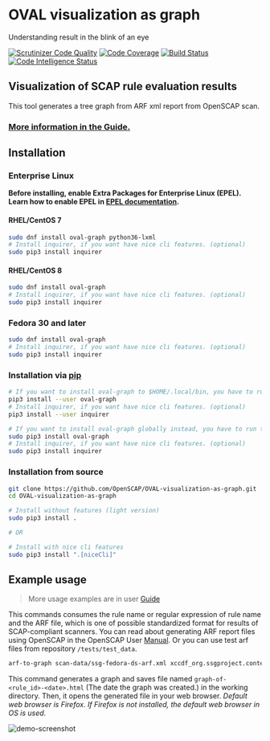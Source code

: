 # OVAL visualization as graph

Understanding result in the blink of an eye

[![Scrutinizer Code Quality](https://scrutinizer-ci.com/g/OpenSCAP/OVAL-visualization-as-graph/badges/quality-score.png?b=master)](https://scrutinizer-ci.com/g/OpenSCAP/OVAL-visualization-as-graph/?branch=master) [![Code Coverage](https://scrutinizer-ci.com/g/OpenSCAP/OVAL-visualization-as-graph/badges/coverage.png?b=master)](https://scrutinizer-ci.com/g/OpenSCAP/OVAL-visualization-as-graph/?branch=master) [![Build Status](https://scrutinizer-ci.com/g/OpenSCAP/OVAL-visualization-as-graph/badges/build.png?b=master)](https://scrutinizer-ci.com/g/OpenSCAP/OVAL-visualization-as-graph/build-status/master) [![Code Intelligence Status](https://scrutinizer-ci.com/g/OpenSCAP/OVAL-visualization-as-graph/badges/code-intelligence.svg?b=master)](https://scrutinizer-ci.com/code-intelligence)

## Visualization of SCAP rule evaluation results

This tool generates a tree graph from ARF xml report from OpenSCAP scan.

### [More information in the Guide.](docs/GUIDE.md)

## Installation

### Enterprise Linux

**Before installing, enable Extra Packages for Enterprise Linux (EPEL). Learn how to enable EPEL in [EPEL documentation](https://fedoraproject.org/wiki/EPEL).**

#### RHEL/CentOS 7

```bash
sudo dnf install oval-graph python36-lxml
# Install inquirer, if you want have nice cli features. (optional)
sudo pip3 install inquirer
```

#### RHEL/CentOS 8

```bash
sudo dnf install oval-graph
# Install inquirer, if you want have nice cli features. (optional)
sudo pip3 install inquirer
```

### Fedora 30 and later

```bash
sudo dnf install oval-graph
# Install inquirer, if you want have nice cli features. (optional)
sudo pip3 install inquirer
```

### Installation via [pip](https://pypi.org/project/oval-graph/)

```bash
# If you want to install oval-graph to $HOME/.local/bin, you have to run the below command:
pip3 install --user oval-graph
# Install inquirer, if you want have nice cli features. (optional)
pip3 install --user inquirer

# If you want to install oval-graph globally instead, you have to run the below commands as admin, e.g. on Linux:
sudo pip3 install oval-graph
# Install inquirer, if you want have nice cli features. (optional)
sudo pip3 install inquirer

```

### Installation from source

```bash
git clone https://github.com/OpenSCAP/OVAL-visualization-as-graph.git
cd OVAL-visualization-as-graph

# Install without features (light version)
sudo pip3 install .

# OR

# Install with nice cli features
sudo pip3 install ".[niceCli]"
```

## Example usage

> More usage examples are in user [Guide](./docs/GUIDE.md)

This commands consumes the rule name or regular expression of rule name and the ARF file, which is one of possible standardized format for results of SCAP-compliant scanners. You can read about generating ARF report files using OpenSCAP in the OpenSCAP User [Manual](https://github.com/OpenSCAP/openscap/blob/maint-1.3/docs/manual/manual.adoc). Or you can use test arf files from repository `/tests/test_data`.  

```bash
arf-to-graph scan-data/ssg-fedora-ds-arf.xml xccdf_org.ssgproject.content_rule_audit_rules_unsuccessful_file_modification_creat
```

This command generates a graph and saves file named  `graph-of-<rule_id>-<date>.html` (The date the graph was created.) in the working directory. Then, it opens the generated file in your web browser. _Default web browser is Firefox. If Firefox is not installed, the default web browser in OS is used._

![demo-screenshot](./docs/demo-screenshot.png "demo-screenshot")
